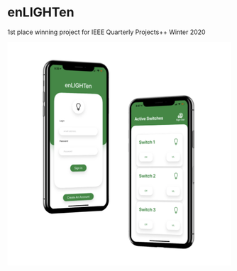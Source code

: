 # enLIGHTen
1st place winning project for IEEE Quarterly Projects++ Winter 2020

![UI](/Images/MockupUI.png)

